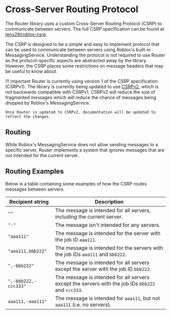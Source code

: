# Cross-Server Routing Protocol

The Router library uses a custom Cross-Server Routing Protocol (CSRP) to communicate between servers. The full CSRP specification can be found at [tenx29/roblox-csrp](https://www.github.com/tenx29/roblox-csrp).

The CSRP is designed to be a simple and easy to implement protocol that can be used to communicate between servers using Roblox's built-in MessagingService. Understanding the protocol is not required to use Router as the protocol-specific aspects are abstracted away by the library. However, the CSRP places some restrictions on message headers that may be useful to know about.

!!! important
    Router is currently using version 1 of the CSRP specification (CSRPv1). The library is currently being updated to use [CSRPv2](https://www.github.com/tenx29/roblox-csrp/tree/main/v2), which is not backwards compatible with CSRPv1. CSRPv2 will reduce the size of fragmented messages which will reduce the chance of messages being dropped by Roblox's MessagingService.

    Once Router is updated to CSRPv2, documentation will be updated to reflect the changes.

## Routing

While Roblox's MessagingService does not allow sending messages to a specific server, Router implements a system that ignores messages that are not intended for the current server.

## Routing Examples

Below is a table containing some examples of how the CSRP routes messages between servers.

| Recipient string      | Description |
| --------------------- | ----------- |
| `""`                  | The message is intended for all servers, including the current server.
| `"-"`                 | The message isn't intended for any servers.
| `"aaa111"`            | The message is intended for the server with the job ID `aaa111`.
| `"aaa111,bbb222"`     | The message is intended for the servers with the job IDs `aaa111` and `bbb222`.
| `",-bbb222"`          | The message is intended for all servers except the server with the job ID `bbb222`.
| `",-bbb222,-ccc333"`  | The message is intended for all servers except the servers with the job IDs `bbb222` and `ccc333`.
| `aaa111,-aaa111"`     | The message is intended for `aaa111`, but not `aaa111` (i.e. no servers).
